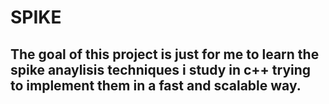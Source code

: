 # SPIKE
## The goal of this project is just for me to learn the spike anaylisis techniques i study in c++ trying to implement them in a fast and scalable way.